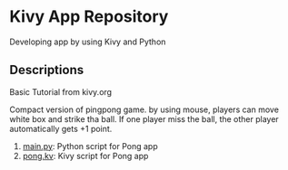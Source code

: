 # Kivy App Repository
Developing app by using Kivy and Python

## Descriptions
Basic Tutorial from kivy.org

Compact version of pingpong game.
by using mouse, players can move white box and strike tha ball.
If one player miss the ball, the other player automatically gets +1 point.

1. [main.py](https://github.com/ChaeWonKong/kivy-app/blob/master/main.py): Python script for Pong app
1. [pong.kv](https://github.com/ChaeWonKong/kivy-app/blob/master/pong.kv): Kivy script for Pong app